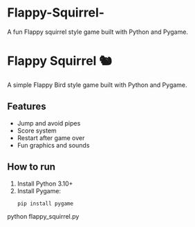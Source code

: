 # Flappy-Squirrel-
A fun Flappy squirrel style game built with Python and Pygame.
# Flappy Squirrel 🐿️

A simple Flappy Bird style game built with Python and Pygame.

## Features
- Jump and avoid pipes
- Score system
- Restart after game over
- Fun graphics and sounds

## How to run
1. Install Python 3.10+
2. Install Pygame:
   ```bash
   pip install pygame
python flappy_squirrel.py
